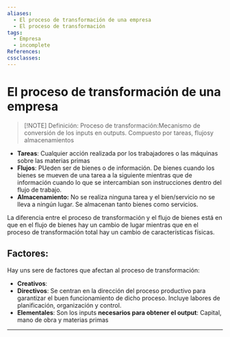 ```yaml
---
aliases:
  - El proceso de transformación de una empresa
  - El proceso de transformación
tags:
  - Empresa
  - incomplete
References: 
cssclasses:
---
```

# El proceso de transformación de una empresa


> [!NOTE] Definición: 
> Proceso de transformación:Mecanismo de conversión de los inputs en outputs. Compuesto por tareas, flujosy almacenamientos  

+ **Tareas**: Cualquier acción realizada por los trabajadores o las máquinas sobre las materias primas
+ **Flujos**: PUeden ser de bienes o de información. De bienes cuando los bienes se mueven de una tarea a la siguiente mientras que de información cuando lo que se intercambian son instrucciones dentro del flujo de trabajo. 
+ **Almacenamiento:** No se realiza ninguna tarea y el bien/servicio no se lleva a ningún lugar. Se almacenan tanto bienes como servicios.

La diferencia entre el proceso de transformación y el flujo de bienes está en que en el flujo de bienes hay un cambio de lugar mientras que en el proceso de transformación total hay un cambio de características físicas. 

## Factores: 

Hay uns sere de factores que afectan al proceso de transformación:
+ **Creativos**: 
+ **Directivos**: Se centran en la dirección del proceso productivo para garantizar el buen funcionamiento de dicho proceso. Incluye labores de planificación, organización y control. 
+ **Elementales**: Son los inputs **necesarios para obtener el output**: Capital, mano de obra y materias primas


***
